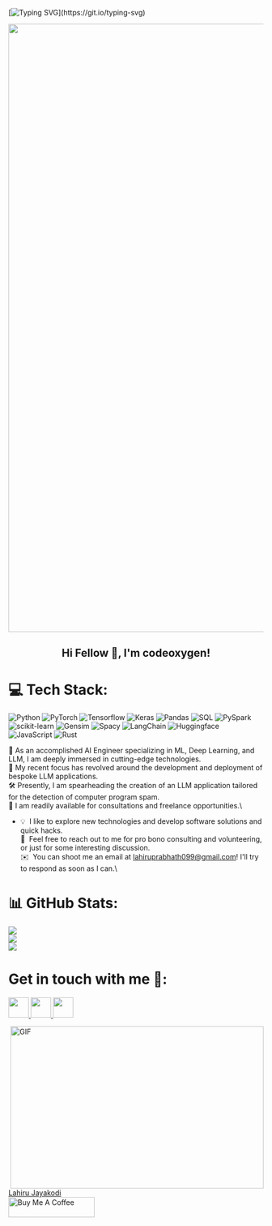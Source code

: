 [![Typing SVG](https://readme-typing-svg.herokuapp.com?multiline=true&width=500&lines=Guys+Let's+Enjoy+Coding.)](https://git.io/typing-svg)
<p align="center">
  <img width="1200" src="" />
</p>  

<h2 align="center">Hi Fellow 👋, I'm codeoxygen!</h2>


# 💻 Tech Stack:


![Python](https://img.shields.io/badge/Python-3776AB?style=flat-square&logo=Python&logoColor=white)
![PyTorch](https://img.shields.io/badge/PyTorch-EA4E2C?style=flat-square&logo=PyTorch&logoColor=white)
![Tensorflow](https://img.shields.io/badge/Tensorflow-EA4E2C?style=flat-square&logo=Tensorflow&logoColor=white)
![Keras](https://img.shields.io/badge/Keras-A8B9CC?style=flat-square&logo=Keras&logoColor=white)
![Pandas](https://img.shields.io/badge/Pandas-91EA2C?style=flat-square&logo=Pandas&logoColor=white)
![SQL](https://img.shields.io/badge/SQL-A8B9CC?style=flat-square&logo=SQL&logoColor=white)
![PySpark](https://img.shields.io/badge/PySpark-2CB6EA?style=flat-square&logo=PySpark&logoColor=white)
![scikit-learn](https://img.shields.io/badge/scikit-learn-3776AB?style=flat-square&logo=scikit-learn&logoColor=white)
![Gensim](https://img.shields.io/badge/Gensim-EA4E2C?style=flat-square&logo=Gensim&logoColor=white)
![Spacy](https://img.shields.io/badge/Spacy-3776AB?style=flat-square&logo=Spacy&logoColor=white)
![LangChain](https://img.shields.io/badge/LangChain-EA4E2C?style=flat-square&logo=LangChain&logoColor=white)
![Huggingface](https://img.shields.io/badge/huggingface-CA2CEA?style=flat-square&logo=huggingface&logoColor=white)
![JavaScript](https://img.shields.io/badge/JavaScript-3776AB?style=flat-square&logo=JavaScript&logoColor=white)
![Rust](https://img.shields.io/badge/Rust-A8B9CC?style=flat-square&logo=Rust&logoColor=white)





🔭 As an accomplished AI Engineer specializing in ML, Deep Learning, and LLM, I am deeply immersed in cutting-edge technologies.\
🌱 My recent focus has revolved around the development and deployment of bespoke LLM applications.\
🛠️ Presently, I am spearheading the creation of an LLM application tailored for the detection of computer program spam.\
💼 I am readily available for consultations and freelance opportunities.\
- 💡 &nbsp;I like to explore new technologies and develop software solutions and quick hacks.\
💬 &nbsp;Feel free to reach out to me for pro bono consulting and volunteering, or just for some interesting discussion.\
✉️ &nbsp;You can shoot me an email at lahiruprabhath099@gmail.com! I'll try to respond as soon as I can.\

<div align="center"> </div>

# 📊 GitHub Stats:
![](https://github-readme-stats.vercel.app/api?username=codeoxygen&theme=radical&hide_border=false&include_all_commits=false&count_private=true)<br/>
![](https://github-readme-streak-stats.herokuapp.com/?user=codeoxygen&theme=dark&hide_border=false)<br/>
![](https://github-readme-stats.vercel.app/api/top-langs/?username=codeoxygen&theme=dark&hide_border=false&include_all_commits=true&count_private=true&layout=compact)

# Get in touch with me 👋:

<p>
    <a href="https://twitter.com/LahiruJayakodi3"> 
        <img src="https://img.shields.io/badge/twitter-%231DA1F2.svg?&style=for-the-badge&logo=twitter&logoColor=white" height=40>
    </a> 
    <a href="https://www.linkedin.com/in/lahiru-jayakodi-b912b0217">
        <img src="https://img.shields.io/badge/linkedin-%230077B5.svg?&style=for-the-badge&logo=linkedin&logoColor=white" height=40>
    </a> 
    <a href="https://stackoverflow.com/users/13915199/lahiru-prabhath">
        <img src="https://img.shields.io/badge/stackoverflow-%23E4405F.svg?&style=for-the-badge&logo=stackoverflow&logoColor=white" height=40>
    </a>
  
</p>


 
<img align="right" alt="GIF" src="https://github.com/abhisheknaiidu/abhisheknaiidu/blob/master/code.gif?raw=true" width="500" height="320" />

<div class="badge-base LI-profile-badge" data-locale="en_US" data-size="medium" data-theme="light" data-type="VERTICAL" data-vanity="lahiru-chalana-622749155" data-version="v1"><a class="badge-base__link LI-simple-link" href="https://lk.linkedin.com/in/lahiru-jayakodi-b912b0217?trk=profile-badge">Lahiru Jayakodi</a></div>

<a href="https://www.buymeacoffee.com/lahiruprabS" target="_blank" rel="noreferrer nofollow">
    <img src="https://cdn.buymeacoffee.com/buttons/default-red.png" alt="Buy Me A Coffee" height="40" width="170" >
</a>
              

<!--
**codeoxygen/codeoxygen** is a ✨ _special_ ✨ repository because its `README.md` (this file) appears on your GitHub profile.

Here are some ideas to get you started:

- 🔭 I’m currently working on ...
- 🌱 I’m currently learning ...
- 👯 I’m looking to collaborate on ...
- 🤔 I’m looking for help with ...
- 💬 Ask me about ...
- 📫 How to reach me: ...
- 😄 Pronouns: ...
- ⚡ Fun fact: ...
-->
